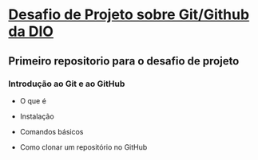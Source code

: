 # [Desafio de Projeto sobre Git/Github da DIO](https://github.com/almirjunior-p/dio-desafio-primeiro-repositorio/blob/main/Introdução%20ao%20Git%20e%20ao%20GitHub/Git-GitHub.md)
## Primeiro repositorio para o desafio de projeto

### Introdução ao Git e ao GitHub
 - O que é

 - Instalação

 - Comandos básicos

 - Como clonar um repositório no GitHub
